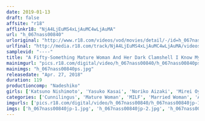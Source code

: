 ```yaml
---
date: 2019-01-13
draft: false
affsite: "r18"
afflinkr18: "NjA4LjEuMS4xLjAuMC4wLjAuMA"
url: "h_067nass00840"
urloriginal: "http://www.r18.com/videos/vod/movies/detail/-/id=h_067nass00840"
urlfinal: "http://media.r18.com/track/NjA4LjEuMS4xLjAuMC4wLjAuMA/videos/vod/movies/detail/-/id=h_067nass00840"
samplevid: "----"
title: "A Fifty-Something Mature Woman And Her Dark Clamshell I Know My Pussy Is All Black And Dark, But It Still Gets Dripping Wet And Sensual It's Been Such A Long Time, So I Cum Really Easily"
mainimgurl: "pics.r18.com/digital/video/h_067nass00840/h_067nass00840ps.jpg"
mainimgs: "h_067nass00840ps.jpg"
releasedate: "Apr. 27, 2018"
duration: 119
productioncomp: "Nadeshiko"
girls: ['Katsuno Nishimoto', 'Yasuko Kasai', 'Noriko Aizaki', 'Mirei Oyanagi']
categories: ['Cunnilingus', 'Mature Woman', 'MILF', 'Married Woman', 'Adultery', 'Big Tits', 'Chubby', 'Big Tits Lover', 'Genital Close-Up', 'Amateur']
imgurls: ['pics.r18.com/digital/video/h_067nass00840/h_067nass00840jp-1.jpg', 'pics.r18.com/digital/video/h_067nass00840/h_067nass00840jp-2.jpg', 'pics.r18.com/digital/video/h_067nass00840/h_067nass00840jp-3.jpg', 'pics.r18.com/digital/video/h_067nass00840/h_067nass00840jp-4.jpg', 'pics.r18.com/digital/video/h_067nass00840/h_067nass00840jp-5.jpg', 'pics.r18.com/digital/video/h_067nass00840/h_067nass00840jp-6.jpg', 'pics.r18.com/digital/video/h_067nass00840/h_067nass00840jp-7.jpg', 'pics.r18.com/digital/video/h_067nass00840/h_067nass00840jp-8.jpg', 'pics.r18.com/digital/video/h_067nass00840/h_067nass00840jp-9.jpg', 'pics.r18.com/digital/video/h_067nass00840/h_067nass00840jp-10.jpg', 'pics.r18.com/digital/video/h_067nass00840/h_067nass00840jp-11.jpg', 'pics.r18.com/digital/video/h_067nass00840/h_067nass00840jp-12.jpg', 'pics.r18.com/digital/video/h_067nass00840/h_067nass00840jp-13.jpg', 'pics.r18.com/digital/video/h_067nass00840/h_067nass00840jp-14.jpg', 'pics.r18.com/digital/video/h_067nass00840/h_067nass00840jp-15.jpg', 'pics.r18.com/digital/video/h_067nass00840/h_067nass00840jp-16.jpg', 'pics.r18.com/digital/video/h_067nass00840/h_067nass00840jp-17.jpg', 'pics.r18.com/digital/video/h_067nass00840/h_067nass00840jp-18.jpg', 'pics.r18.com/digital/video/h_067nass00840/h_067nass00840jp-19.jpg', 'pics.r18.com/digital/video/h_067nass00840/h_067nass00840jp-20.jpg']
imgs: ['h_067nass00840jp-1.jpg', 'h_067nass00840jp-2.jpg', 'h_067nass00840jp-3.jpg', 'h_067nass00840jp-4.jpg', 'h_067nass00840jp-5.jpg', 'h_067nass00840jp-6.jpg', 'h_067nass00840jp-7.jpg', 'h_067nass00840jp-8.jpg', 'h_067nass00840jp-9.jpg', 'h_067nass00840jp-10.jpg', 'h_067nass00840jp-11.jpg', 'h_067nass00840jp-12.jpg', 'h_067nass00840jp-13.jpg', 'h_067nass00840jp-14.jpg', 'h_067nass00840jp-15.jpg', 'h_067nass00840jp-16.jpg', 'h_067nass00840jp-17.jpg', 'h_067nass00840jp-18.jpg', 'h_067nass00840jp-19.jpg', 'h_067nass00840jp-20.jpg']
---
```

